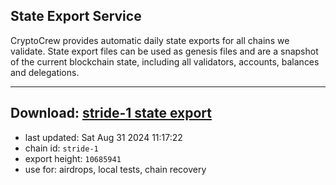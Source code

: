 ## State Export Service
CryptoCrew provides automatic daily state exports for all chains we validate. State export files can be used as genesis files and are a snapshot of the current blockchain state, including all validators, accounts, balances and delegations.

---
**Download: [stride-1 state export](https://dl-eu2.ccvalidators.com/SERVICE/stride/stride-1_export_10685941.json)**
---

- last updated: Sat Aug 31 2024 11:17:22
- chain id: `stride-1`
- export height: `10685941`
- use for: airdrops, local tests, chain recovery
